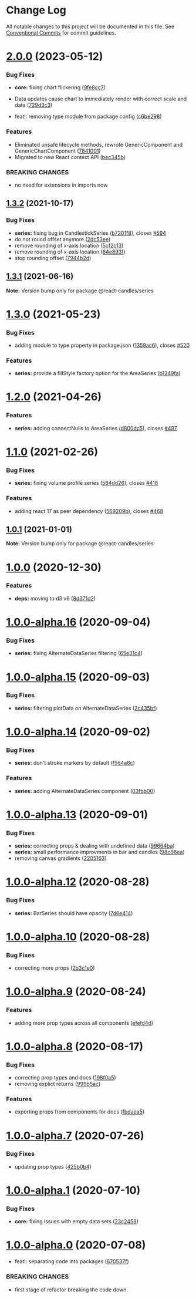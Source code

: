 # Change Log

All notable changes to this project will be documented in this file.
See [Conventional Commits](https://conventionalcommits.org) for commit guidelines.

# [2.0.0](https://github.com/reactivemarkets/react-candles/compare/v1.3.2...v2.0.0) (2023-05-12)

### Bug Fixes

-   **core:** fixing chart flickering ([9fe8cc7](https://github.com/reactivemarkets/react-candles/commit/9fe8cc7ec212949db46f14664e6ebe1272aa752d))
-   Data updates cause chart to immediately render with correct scale and data ([729d3c3](https://github.com/reactivemarkets/react-candles/commit/729d3c3ddbec63c18b8f6f56a780cc51a31c9b01))

-   feat!: removing type module from package config ([c6be298](https://github.com/reactivemarkets/react-candles/commit/c6be298ef6e556a30644fdcad4faaf3b77a25599))

### Features

-   Eliminated unsafe lifecycle methods, rewrote GenericComponent and GenericChartComponent ([7841001](https://github.com/reactivemarkets/react-candles/commit/7841001b3c88df621361f638411f359af9cbab92))
-   Migrated to new React context API ([bec345b](https://github.com/reactivemarkets/react-candles/commit/bec345b62153ecdf5c01380a8e29ad7398daaafd))

### BREAKING CHANGES

-   no need for extensions in imports now

## [1.3.2](https://github.com/reactivemarkets/react-candles/compare/v1.3.1...v1.3.2) (2021-10-17)

### Bug Fixes

-   **series:** fixing bug in CandlestickSeries ([b7201f8](https://github.com/reactivemarkets/react-candles/commit/b7201f882b36671400bae6ab79d6ef3ef65b9b69)), closes [#594](https://github.com/reactivemarkets/react-candles/issues/594)
-   do not round offset anymore ([2dc53ee](https://github.com/reactivemarkets/react-candles/commit/2dc53ee59056a617dd9c95b114c36ed7f0d89ab1))
-   remove rounding of x-axis location ([5cf2c13](https://github.com/reactivemarkets/react-candles/commit/5cf2c1389c5d7364d6241f3c83b0a37ba445cf5f))
-   remove rounding of x-axis location ([64e893f](https://github.com/reactivemarkets/react-candles/commit/64e893fb3a2d1c2b3f430b90572784f5c8fe02fa))
-   stop rounding offset ([7944b2d](https://github.com/reactivemarkets/react-candles/commit/7944b2d4dd66ccfda459011f33ba08c01db1b561))

## [1.3.1](https://github.com/reactivemarkets/react-candles/compare/v1.3.0...v1.3.1) (2021-06-16)

**Note:** Version bump only for package @react-candles/series

# [1.3.0](https://github.com/reactivemarkets/react-candles/compare/v1.2.2...v1.3.0) (2021-05-23)

### Bug Fixes

-   adding module to type property in package.json ([1359ac6](https://github.com/reactivemarkets/react-candles/commit/1359ac6e93d9638792c7bb478bba5fe1e5484a82)), closes [#520](https://github.com/reactivemarkets/react-candles/issues/520)

### Features

-   **series:** provide a fillStyle factory option for the AreaSeries ([b1249fa](https://github.com/reactivemarkets/react-candles/commit/b1249fabbd8b96f120901ba2454cdb569c38a314))

# [1.2.0](https://github.com/reactivemarkets/react-candles/compare/v1.1.0...v1.2.0) (2021-04-26)

### Features

-   **series:** adding connectNulls to AreaSeries ([d800dc5](https://github.com/reactivemarkets/react-candles/commit/d800dc5289387d29bc4b194a57b85c62b2ff18ed)), closes [#497](https://github.com/reactivemarkets/react-candles/issues/497)

# [1.1.0](https://github.com/reactivemarkets/react-candles/compare/v1.0.1...v1.1.0) (2021-02-26)

### Bug Fixes

-   **series:** fixing volume profile series ([584dd26](https://github.com/reactivemarkets/react-candles/commit/584dd26a074756685d13ac2085667491d3b30899)), closes [#418](https://github.com/reactivemarkets/react-candles/issues/418)

### Features

-   adding react 17 as peer dependency ([569209b](https://github.com/reactivemarkets/react-candles/commit/569209b6eb00f3c93eae1b5a9e4f014c055c93c7)), closes [#468](https://github.com/reactivemarkets/react-candles/issues/468)

## [1.0.1](https://github.com/reactivemarkets/react-candles/compare/v1.0.0...v1.0.1) (2021-01-01)

**Note:** Version bump only for package @react-candles/series

# [1.0.0](https://github.com/reactivemarkets/react-candles/compare/v1.0.0-alpha.16...v1.0.0) (2020-12-30)

### Features

-   **deps:** moving to d3 v6 ([8d371d2](https://github.com/reactivemarkets/react-candles/commit/8d371d240bc7ac3db3e2f0037b3c0807e05b4749))

# [1.0.0-alpha.16](https://github.com/reactivemarkets/react-candles/compare/v1.0.0-alpha.15...v1.0.0-alpha.16) (2020-09-04)

### Bug Fixes

-   **series:** fixing AlternateDataSeries filtering ([65e31c4](https://github.com/reactivemarkets/react-candles/commit/65e31c47844a25c9e10ec2f116e3e82867a37416))

# [1.0.0-alpha.15](https://github.com/reactivemarkets/react-candles/compare/v1.0.0-alpha.14...v1.0.0-alpha.15) (2020-09-03)

### Bug Fixes

-   **series:** filtering plotData on AlternateDataSeries ([2c435bf](https://github.com/reactivemarkets/react-candles/commit/2c435bf7f1dca36a6775c3628bbeb41f77eddd5f))

# [1.0.0-alpha.14](https://github.com/reactivemarkets/react-candles/compare/v1.0.0-alpha.13...v1.0.0-alpha.14) (2020-09-02)

### Bug Fixes

-   **series:** don't stroke markers by default ([f564a8c](https://github.com/reactivemarkets/react-candles/commit/f564a8c7824412f5d3d2e4cc605e9351ea332f25))

### Features

-   **series:** adding AlternateDataSeries component ([03fbb00](https://github.com/reactivemarkets/react-candles/commit/03fbb00f15dfd6487e7f92aa6e1517c99d7c1d1c))

# [1.0.0-alpha.13](https://github.com/reactivemarkets/react-candles/compare/v1.0.0-alpha.12...v1.0.0-alpha.13) (2020-09-01)

### Bug Fixes

-   **series:** correcting props & dealing with undefined data ([99664ba](https://github.com/reactivemarkets/react-candles/commit/99664ba609692aab7b56edb81c0fec31a4922422))
-   **series:** small performance improvments in bar and candles ([98c06ea](https://github.com/reactivemarkets/react-candles/commit/98c06eab5cb9809d7f1cabff131b698c4404339d))
-   removing canvas gradients ([2205163](https://github.com/reactivemarkets/react-candles/commit/220516356300c6c1c8528de3ca43e7ddaf8e5e66))

# [1.0.0-alpha.12](https://github.com/reactivemarkets/react-candles/compare/v1.0.0-alpha.11...v1.0.0-alpha.12) (2020-08-28)

### Bug Fixes

-   **series:** BarSeries should have opacity ([7d6e414](https://github.com/reactivemarkets/react-candles/commit/7d6e41441ff292a0a899cf4b84738b14c0b5aa24))

# [1.0.0-alpha.10](https://github.com/reactivemarkets/react-candles/compare/v1.0.0-alpha.9...v1.0.0-alpha.10) (2020-08-28)

### Bug Fixes

-   correcting more props ([2b3c1e0](https://github.com/reactivemarkets/react-candles/commit/2b3c1e093b12131b7a4bc1ed12fd8ea4c541ac4b))

# [1.0.0-alpha.9](https://github.com/reactivemarkets/react-candles/compare/v1.0.0-alpha.8...v1.0.0-alpha.9) (2020-08-24)

### Features

-   adding more prop types across all components ([efefd4d](https://github.com/reactivemarkets/react-candles/commit/efefd4dc3000ffe5ad5e63380ab324ab1e232a67))

# [1.0.0-alpha.8](https://github.com/reactivemarkets/react-candles/compare/v1.0.0-alpha.7...v1.0.0-alpha.8) (2020-08-17)

### Bug Fixes

-   correcting prop types and docs ([198f0a5](https://github.com/reactivemarkets/react-candles/commit/198f0a54dae54075383c25dca67ff48d5e5a1b2a))
-   removing explict returns ([999b5ac](https://github.com/reactivemarkets/react-candles/commit/999b5acb8d1669406e3d8be813d831e20151c87f))

### Features

-   exporting props from components for docs ([fbdaea5](https://github.com/reactivemarkets/react-candles/commit/fbdaea506730b091f4f8f6da52fc030b44d1a6e1))

# [1.0.0-alpha.7](https://github.com/reactivemarkets/react-candles/compare/v1.0.0-alpha.6...v1.0.0-alpha.7) (2020-07-26)

### Bug Fixes

-   updating prop types ([425b0b4](https://github.com/reactivemarkets/react-candles/commit/425b0b459de229770e7608aff4f397b9bb00de5e))

# [1.0.0-alpha.1](https://github.com/reactivemarkets/react-candles/compare/v1.0.0-alpha.0...v1.0.0-alpha.1) (2020-07-10)

### Bug Fixes

-   **core:** fixing issues with empty data sets ([23c2458](https://github.com/reactivemarkets/react-candles/commit/23c2458bfe55e97eef96f80030fe32b9cf5ac1e1))

# [1.0.0-alpha.0](https://github.com/reactivemarkets/react-candles/compare/v0.5.1...v1.0.0-alpha.0) (2020-07-08)

-   feat!: separating code into packages ([670537f](https://github.com/reactivemarkets/react-candles/commit/670537fa280dddfbe921639a8e22a7c11d14e5f3))

### BREAKING CHANGES

-   first stage of refactor breaking the code down.
